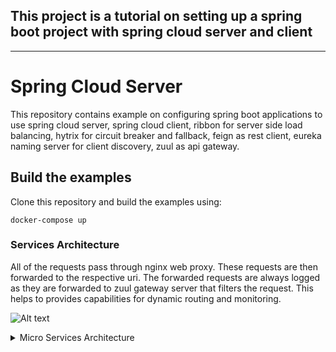 ## This project is a tutorial on setting up a spring boot project with spring cloud server and client

---
# Spring Cloud Server

This repository contains example on configuring spring boot applications to use
spring cloud server, spring cloud client, ribbon for server side load balancing,
hytrix for circuit breaker and fallback, feign as rest client, eureka naming server
for client discovery, zuul as api gateway.

## Build the examples

Clone this repository and build the examples using:

```
docker-compose up
```

### Services Architecture

All of the requests pass through nginx web proxy. These requests are then forwarded to the respective uri. The forwarded requests are always logged as they are forwarded to zuul gateway server that filters the request. This helps to provides capabilities for dynamic routing and monitoring.

![Alt text](https://g.gravizo.com/source/custom_image?https%3A%2F%2Fraw.githubusercontent.com%2Fjeevan1133%2FSpring-Cloud-Config%2Fmaster%2FREADME.md)
<details>
<summary>Micro Services Architecture</summary>
custom_image
  digraph architecture {    
    rankdir = TB;
    node[shape=component]
    Ribbon[shape=underline]    
    {rank=same; Nginx, ZuulServer}
    {rank=same; CurrencyExchangeService1, CurrencyExchangeService2, CurrencyExchangeService3};
    {rank=same; Ribbon, EurekaNamingServer };
    {rank=same; CurrencyCalculationServiceWithoutFeign, CurrencyCalculationServiceWithFeign, CurrencyExchangeService, LimitsService};
    start -> Nginx
    Nginx -> ZuulServer
    Nginx -> CurrencyCalculationServiceWithFeign    
    CurrencyCalculationServiceWithFeign -> Ribbon
    ZuulServer -> EurekaNamingServer
    CurrencyCalculationService -> Ribbon
    Ribbon -> CurrencyExchangeService1
    Ribbon -> CurrencyExchangeService2
    Ribbon -> CurrencyExchangeService3
    Ribbon -> EurekaNamingServer
    SpringCloudConfigServer -> EurekaNamingServer
    CurrencyExchangeService -> EurekaNamingServer;
    CurrencyCalculationService -> EurekaNamingServer;
    CurrencyExchangeService -> DB
    CurrencyExchangeService -> LimitsService   
    LimitsService -> EurekaNamingServer
    LimitsService -> SpringCloudConfigServer
    SpringCloudConfigServer -> Git
    start [shape=Mdiamond];
  }
  custom_image
  </details>
